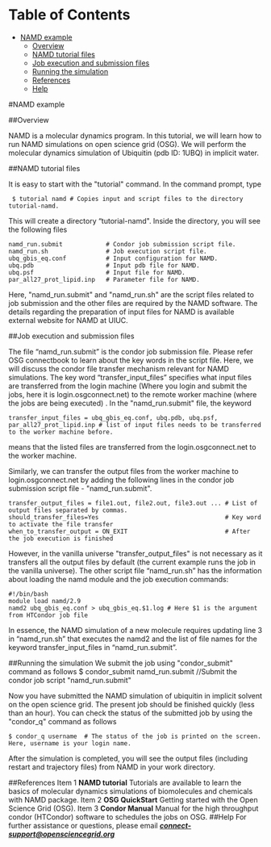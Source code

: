 Table of Contents
=================

  * [NAMD example](#namd-example)
    * [Overview](#overview)
    * [NAMD tutorial files](#namd-tutorial-files)
    * [Job execution and submission files](#job-execution-and-submission-files)
    * [Running the simulation](#running-the-simulation)
    * [References](#references)
    * [Help](#help)

#NAMD example

##Overview

NAMD is a molecular dynamics program. In this tutorial, we will learn how to run NAMD simulations on open science grid (OSG). We will perform the molecular dynamics simulation of Ubiquitin (pdb ID: 1UBQ) in implicit water.  

##NAMD tutorial files


It is easy to start with the "tutorial" command. In the command prompt, type
```
 $ tutorial namd # Copies input and script files to the directory tutorial-namd.
```
 
This will create a directory “tutorial-namd". Inside the directory, you will see the following files
```
namd_run.submit            # Condor job submission script file.
namd_run.sh                # Job execution script file.
ubq_gbis_eq.conf           # Input configuration for NAMD.
ubq.pdb                    # Input pdb file for NAMD.
ubq.psf                    # Input file for NAMD.
par_all27_prot_lipid.inp   # Parameter file for NAMD.
```

 
Here, "namd_run.submit" and "namd_run.sh" are the script files related to job submission and the other files are required by the NAMD software. The details regarding the preparation of input files for NAMD is available  external website for NAMD at UIUC. 

##Job execution and submission files

The file “namd_run.submit” is the condor  job submission file. Please refer  OSG connectbook to learn about the key words in the script file. Here, we will discuss the condor file transfer mechanism relevant for NAMD simulations.  The key word “transfer_input_files”  specifies what input files  are transferred from the login machine (Where you login and submit the jobs, here it is login.osgconnect.net) to the remote worker machine (where the jobs are being executed) . In the "namd_run.submit" file, the keyword 
```
transfer_input_files = ubq_gbis_eq.conf, ubq.pdb, ubq.psf, par_all27_prot_lipid.inp # list of input files needs to be transferred to the worker machine before. 
```
means that the listed files are transferred from the login.osgconnect.net to the worker machine.
 
Similarly, we can transfer the output files from the worker machine to login.osgconnect.net by adding the following lines in the condor job submission script file - "namd_run.submit".
```
transfer_output_files = file1.out, file2.out, file3.out ... # List of output files separated by commas.
should_transfer_files=Yes                                   # Key word to activate the file transfer
when_to_transfer_output = ON_EXIT                           # After the job execution is finished
```
However, in the vanilla universe "transfer_output_files" is not necessary as it transfers all the output files by default (the current example runs the job in the vanilla universe).   The other script file “namd_run.sh” has the information about loading the namd module and the job execution commands:
```
#!/bin/bash                              
module load namd/2.9                           
namd2 ubq_gbis_eq.conf > ubq_gbis_eq.$1.log # Here $1 is the argument from HTCondor job file
```

In essence, the NAMD simulation of a new molecule requires updating line 3 in “namd_run.sh”  that executes the namd2 and the list of file names for the keyword transfer_input_files in “namd_run.submit”.

##Running the simulation
We submit the job using "condor_submit" command as follows
$ condor_submit namd_run.submit //Submit the condor job script "namd_run.submit"
 
Now you have submitted the NAMD simulation of ubiquitin in implicit solvent on the open science grid. The present job should be finished quickly (less than an hour). You can check the status of the submitted job by using the "condor_q" command as follows
```
$ condor_q username  # The status of the job is printed on the screen. Here, username is your login name.
```
After the simulation is completed, you will see the output files (including restart and trajectory files) from NAMD in your work directory.

##References
Item 1 **NAMD tutorial** Tutorials are available to learn the basics of molecular dynamics simulations of biomolecules and chemicals with NAMD package. 
Item 2 **OSG  QuickStart**  Getting started with the Open Science Grid (OSG).
Item 3 **Condor Manual**   Manual for the high throughput condor (HTCondor)  software to schedules the jobs on OSG. 
##Help
For further assistance or questions, please email ***connect-support@opensciencegrid.org***



